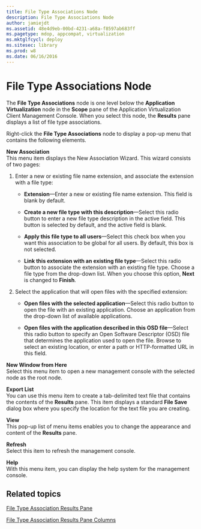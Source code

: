 ```yaml
---
title: File Type Associations Node
description: File Type Associations Node
author: jamiejdt
ms.assetid: 48e4d9eb-00bd-4231-a68a-f8597ab683ff
ms.pagetype: mdop, appcompat, virtualization
ms.mktglfcycl: deploy
ms.sitesec: library
ms.prod: w8
ms.date: 06/16/2016
---
```



# File Type Associations Node


The **File Type Associations** node is one level below the **Application Virtualization** node in the **Scope** pane of the Application Virtualization Client Management Console. When you select this node, the **Results** pane displays a list of file type associations.

Right-click the **File Type Associations** node to display a pop-up menu that contains the following elements.

<a href="" id="new-association"></a>**New Association**  
This menu item displays the New Association Wizard. This wizard consists of two pages:

1.  Enter a new or existing file name extension, and associate the extension with a file type:

    -   **Extension**—Enter a new or existing file name extension. This field is blank by default.

    -   **Create a new file type with this description**—Select this radio button to enter a new file type description in the active field. This button is selected by default, and the active field is blank.

    -   **Apply this file type to all users**—Select this check box when you want this association to be global for all users. By default, this box is not selected.

    -   **Link this extension with an existing file type**—Select this radio button to associate the extension with an existing file type. Choose a file type from the drop-down list. When you choose this option, **Next** is changed to **Finish**.

2.  Select the application that will open files with the specified extension:

    -   **Open files with the selected application**—Select this radio button to open the file with an existing application. Choose an application from the drop-down list of available applications.

    -   **Open files with the application described in this OSD file**—Select this radio button to specify an Open Software Descriptor (OSD) file that determines the application used to open the file. Browse to select an existing location, or enter a path or HTTP-formatted URL in this field.

<a href="" id="new-window-from-here"></a>**New Window from Here**  
Select this menu item to open a new management console with the selected node as the root node.

<a href="" id="export-list"></a>**Export List**  
You can use this menu item to create a tab-delimited text file that contains the contents of the **Results** pane. This item displays a standard **File Save** dialog box where you specify the location for the text file you are creating.

<a href="" id="view"></a>**View**  
This pop-up list of menu items enables you to change the appearance and content of the **Results** pane.

<a href="" id="refresh"></a>**Refresh**  
Select this item to refresh the management console.

<a href="" id="help"></a>**Help**  
With this menu item, you can display the help system for the management console.

## Related topics


[File Type Association Results Pane](file-type-association-results-pane.md)

[File Type Association Results Pane Columns](file-type-association-results-pane-columns.md)

 

 





